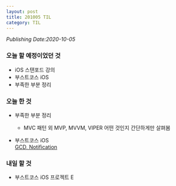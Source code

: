 ```yaml
---
layout: post
title: 201005 TIL
category: TIL
---
```

*Publishing Date:2020-10-05*

### 오늘 할 예정이었던 것
* iOS 스탠포드 강의
* 부스트코스 iOS
* 부족한 부분 정리

### 오늘 한 것
* 부족한 부분 정리
  - MVC 패턴 외 MVP, MVVM, VIPER 어떤 것인지 간단하게만 살펴봄
  
* 부스트코스 iOS  
[GCD, Notification]()

### 내일 할 것
* 부스트코스 iOS 프로젝트 E
